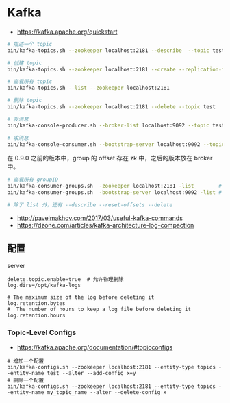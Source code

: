 # Kafka

- https://kafka.apache.org/quickstart


```sh
# 描述一个 topic
bin/kafka-topics.sh --zookeeper localhost:2181 --describe  --topic test

# 创建 topic
bin/kafka-topics.sh --zookeeper localhost:2181 --create --replication-factor 1 --partitions 3 --topic test

# 查看所有 topic
bin/kafka-topics.sh --list --zookeeper localhost:2181

# 删除 topic
bin/kafka-topics.sh --zookeeper localhost:2181 --delete --topic test

# 发消息
bin/kafka-console-producer.sh --broker-list localhost:9092 --topic test

# 收消息
bin/kafka-console-consumer.sh --bootstrap-server localhost:9092 --topic test --from-beginning

```

在 0.9.0 之前的版本中，group 的 offset 存在 zk 中，之后的版本放在 broker 中。

```sh
# 查看所有 groupID
bin/kafka-consumer-groups.sh  -zookeeper localhost:2181 -list        # Old consumers
bin/kafka-consumer-groups.sh  -bootstrap-server localhost:9092 -list # New consumers

# 除了 list 外，还有 --describe --reset-offsets --delete
```
- http://pavelmakhov.com/2017/03/useful-kafka-commands
- https://dzone.com/articles/kafka-architecture-log-compaction

## 配置

server

```
delete.topic.enable=true  # 允许物理删除
log.dirs=/opt/kafka-logs

# The maximum size of the log before deleting it
log.retention.bytes
#  The number of hours to keep a log file before deleting it
log.retention.hours
```

### Topic-Level Configs

- https://kafka.apache.org/documentation/#topicconfigs

```
# 增加一个配置
bin/kafka-configs.sh --zookeeper localhost:2181 --entity-type topics --entity-name test --alter --add-config x=y
# 删除一个配置
bin/kafka-configs.sh --zookeeper localhost:2181 --entity-type topics --entity-name my_topic_name --alter --delete-config x
```
